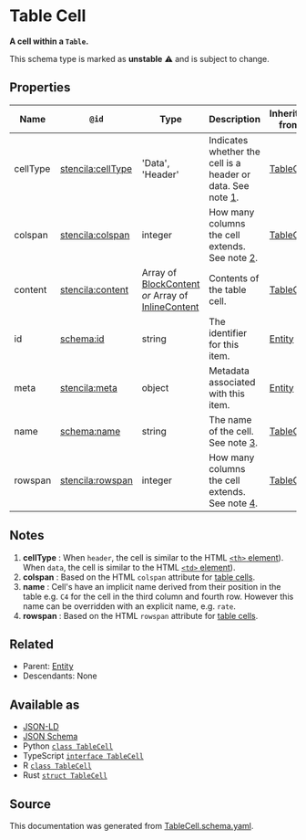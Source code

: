# Table Cell

**A cell within a `Table`.**

This schema type is marked as **unstable** ⚠️ and is subject to change.

## Properties

| Name     | `@id`                                                         | Type                                                                                     | Description                                                           | Inherited from            |
| -------- | ------------------------------------------------------------- | ---------------------------------------------------------------------------------------- | --------------------------------------------------------------------- | ------------------------- |
| cellType | [stencila:cellType](https://schema.stenci.la/cellType.jsonld) | 'Data', 'Header'                                                                         | Indicates whether the cell is a header or data. See note [1](#notes). | [TableCell](TableCell.md) |
| colspan  | [stencila:colspan](https://schema.stenci.la/colspan.jsonld)   | integer                                                                                  | How many columns the cell extends. See note [2](#notes).              | [TableCell](TableCell.md) |
| content  | [stencila:content](https://schema.stenci.la/content.jsonld)   | Array of [BlockContent](BlockContent.md) _or_ Array of [InlineContent](InlineContent.md) | Contents of the table cell.                                           | [TableCell](TableCell.md) |
| id       | [schema:id](https://schema.org/id)                            | string                                                                                   | The identifier for this item.                                         | [Entity](Entity.md)       |
| meta     | [stencila:meta](https://schema.stenci.la/meta.jsonld)         | object                                                                                   | Metadata associated with this item.                                   | [Entity](Entity.md)       |
| name     | [schema:name](https://schema.org/name)                        | string                                                                                   | The name of the cell. See note [3](#notes).                           | [TableCell](TableCell.md) |
| rowspan  | [stencila:rowspan](https://schema.stenci.la/rowspan.jsonld)   | integer                                                                                  | How many columns the cell extends. See note [4](#notes).              | [TableCell](TableCell.md) |

## Notes

1. **cellType** : When `header`, the cell is similar to the HTML [`<th>` element](https://developer.mozilla.org/en-US/docs/Web/HTML/Element/th)). When `data`, the cell is similar to the HTML [`<td>` element](https://developer.mozilla.org/en-US/docs/Web/HTML/Element/td)).
2. **colspan** : Based on the HTML `colspan` attribute for [table cells](https://developer.mozilla.org/en-US/docs/Web/HTML/Element/td).
3. **name** : Cell's have an implicit name derived from their position in the table e.g. `C4` for the cell in the third column and fourth row. However this name can be overridden with an explicit name, e.g. `rate`.
4. **rowspan** : Based on the HTML `rowspan` attribute for [table cells](https://developer.mozilla.org/en-US/docs/Web/HTML/Element/td).

## Related

- Parent: [Entity](Entity.md)
- Descendants: None

## Available as

- [JSON-LD](https://schema.stenci.la/TableCell.jsonld)
- [JSON Schema](https://schema.stenci.la/v1/TableCell.schema.json)
- Python [`class TableCell`](https://stencila.github.io/schema/python/docs/types.html#schema.types.TableCell)
- TypeScript [`interface TableCell`](https://stencila.github.io/schema/ts/docs/interfaces/tablecell.html)
- R [`class TableCell`](https://cran.r-project.org/web/packages/stencilaschema/stencilaschema.pdf)
- Rust [`struct TableCell`](https://docs.rs/stencila-schema/latest/stencila_schema/struct.TableCell.html)

## Source

This documentation was generated from [TableCell.schema.yaml](https://github.com/stencila/stencila/blob/master/schema/TableCell.schema.yaml).
